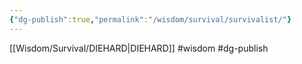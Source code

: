 ```yaml
---
{"dg-publish":true,"permalink":"/wisdom/survival/survivalist/"}
---
```


[[Wisdom/Survival/DIEHARD\|DIEHARD]]
#wisdom #dg-publish